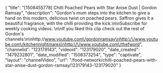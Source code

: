 {
    "title": "[1508455778] Chilli Poached Pears with Star Anise Dust | Gordon Ramsay",
    "description": "Gordon's mum steps into the kitchen to give a hand on this modern, delicious twist on poached pears. Saffron gives it a beautiful fragrance, with the chilli providing the kick.\n\nSubscribe for weekly cooking videos. \n\nIf you liked this clip check out the rest of Gordon's channels:\n\nhttp:\/\/www.youtube.com\/gordonramsay\nhttp:\/\/www.youtube.com\/kitchennightmares\nhttp:\/\/www.youtube.com\/thefword",
    "channelid": "123179143",
    "videoid": "123179020",
    "date_created": "1479232801",
    "date_modified": "1508373254",
    "type": "captivate",
    "layout": "channelVideo",
    "url": "\/food-network\/chilli-poached-pears-with-star-anise-dust-gordon-ramsay\/123179143-123179020"
}